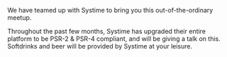 We have teamed up with Systime to bring you this out-of-the-ordinary meetup.

Throughout the past few months, Systime has upgraded their entire platform to be PSR-2 & PSR-4 compliant, and will be giving a talk on this.
Softdrinks and beer will be provided by Systime at your leisure.

